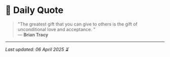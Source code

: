 # 📜 Daily Quote

> "The greatest gift that you can give to others is the gift of unconditional love and acceptance. "  
> — **Brian Tracy**

---

_Last updated: 06 April 2025 ⏳_
